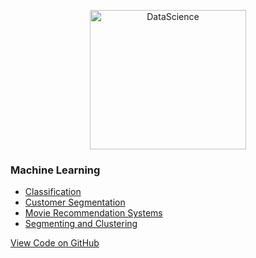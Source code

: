 <p align="center">
  <a href="https://geniuslifedesign.github.io/Projects.github.io/Machine_Learning">
    <img alt="DataScience" title="DataScience" src="https://geniuslifedesign.github.io/Projects.github.io/images/machine-learning.png" width="250" height="223">
  </a>
</p>

### Machine Learning
- [Classification](https://geniuslifedesign.github.io/Projects.github.io/Machine_Learning/Classification)
- [Customer Segmentation](https://geniuslifedesign.github.io/Projects.github.io/Machine_Learning/Customer_Segmentation)
- [Movie Recommendation Systems](https://geniuslifedesign.github.io/Projects.github.io/Machine_Learning/Movie_Recommendation_Systems)
- [Segmenting and Clustering](https://geniuslifedesign.github.io/Projects.github.io/Machine_Learning/Segmenting_and_Clustering)
  
[View Code on GitHub](https://github.com/geniuslifedesign/Projects.github.io/tree/master/Machine_Learning)
 